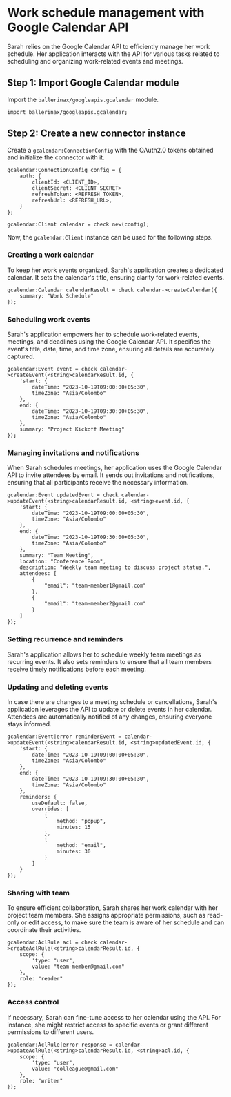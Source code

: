 # Work schedule management with Google Calendar API

Sarah relies on the Google Calendar API to efficiently manage her work schedule. Her application interacts with the API for various tasks related to scheduling and organizing work-related events and meetings.

## Step 1: Import Google Calendar module

Import the `ballerinax/googleapis.gcalendar` module.

```ballerina
import ballerinax/googleapis.gcalendar;
```

## Step 2: Create a new connector instance

Create a `gcalendar:ConnectionConfig` with the OAuth2.0 tokens obtained and initialize the connector with it.

```ballerina
gcalendar:ConnectionConfig config = {
    auth: {
        clientId: <CLIENT_ID>,
        clientSecret: <CLIENT_SECRET>
        refreshToken: <REFRESH_TOKEN>,
        refreshUrl: <REFRESH_URL>,
    }
};

gcalendar:Client calendar = check new(config);
```

Now, the `gcalendar:Client` instance can be used for the following steps.

### Creating a work calendar

To keep her work events organized, Sarah's application creates a dedicated calendar. It sets the calendar's title, ensuring clarity for work-related events.

```ballerina
gcalendar:Calendar calendarResult = check calendar->createCalendar({
    summary: "Work Schedule"
});
```

### Scheduling work events

Sarah's application empowers her to schedule work-related events, meetings, and deadlines using the Google Calendar API. It specifies the event's title, date, time, and time zone, ensuring all details are accurately captured.

```ballerina
gcalendar:Event event = check calendar->createEvent(<string>calendarResult.id, {
    'start: {
        dateTime: "2023-10-19T09:00:00+05:30",
        timeZone: "Asia/Colombo"
    },
    end: {
        dateTime: "2023-10-19T09:30:00+05:30",
        timeZone: "Asia/Colombo"
    },
    summary: "Project Kickoff Meeting"
});
```

### Managing invitations and notifications

When Sarah schedules meetings, her application uses the Google Calendar API to invite attendees by email. It sends out invitations and notifications, ensuring that all participants receive the necessary information.

```ballerina
gcalendar:Event updatedEvent = check calendar->updateEvent(<string>calendarResult.id, <string>event.id, {
    'start: {
        dateTime: "2023-10-19T09:00:00+05:30",
        timeZone: "Asia/Colombo"
    },
    end: {
        dateTime: "2023-10-19T09:30:00+05:30",
        timeZone: "Asia/Colombo"
    },
    summary: "Team Meeting",
    location: "Conference Room",
    description: "Weekly team meeting to discuss project status.",
    attendees: [
        { 
            "email": "team-member1@gmail.com" 
        },
        { 
            "email": "team-member2@gmail.com" 
        }
    ]
});
```

### Setting recurrence and reminders

Sarah's application allows her to schedule weekly team meetings as recurring events. It also sets reminders to ensure that all team members receive timely notifications before each meeting.

### Updating and deleting events

In case there are changes to a meeting schedule or cancellations, Sarah's application leverages the API to update or delete events in her calendar. Attendees are automatically notified of any changes, ensuring everyone stays informed.

```ballerina
gcalendar:Event|error reminderEvent = calendar->updateEvent(<string>calendarResult.id, <string>updatedEvent.id, {
    'start: {
        dateTime: "2023-10-19T09:00:00+05:30",
        timeZone: "Asia/Colombo"
    },
    end: {
        dateTime: "2023-10-19T09:30:00+05:30",
        timeZone: "Asia/Colombo"
    },
    reminders: {
        useDefault: false,
        overrides: [
            { 
                method: "popup", 
                minutes: 15 
            },
            { 
                method: "email", 
                minutes: 30 
            }
        ]
    }
});
```

### Sharing with team

To ensure efficient collaboration, Sarah shares her work calendar with her project team members. She assigns appropriate permissions, such as read-only or edit access, to make sure the team is aware of her schedule and can coordinate their activities.

```ballerina
gcalendar:AclRule acl = check calendar->createAclRule(<string>calendarResult.id, {
    scope: {
        'type: "user",
        value: "team-member@gmail.com"
    },
    role: "reader"
});
```

### Access control

If necessary, Sarah can fine-tune access to her calendar using the API. For instance, she might restrict access to specific events or grant different permissions to different users.

```ballerina
gcalendar:AclRule|error response = calendar->updateAclRule(<string>calendarResult.id, <string>acl.id, {
    scope: {
        'type: "user",
        value: "colleague@gmail.com"
    },
    role: "writer"
});
```
